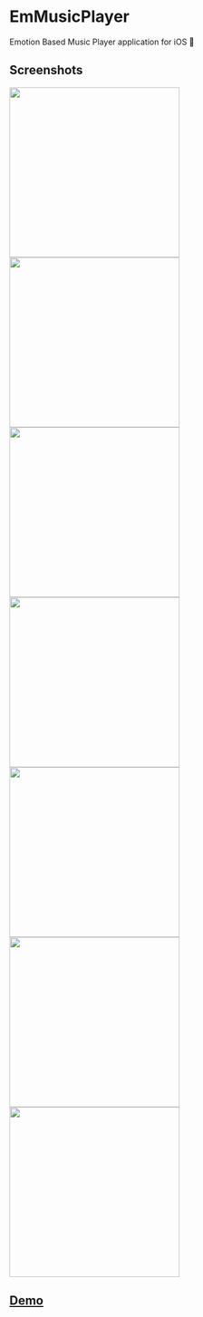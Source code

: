 # EmMusicPlayer

Emotion Based Music Player application for iOS 🎵

## Screenshots

<img src="https://github.com/Rohan-cod/EmMusicPlayer/blob/main/Screenshots/Login.PNG" width="300"> <img src="https://github.com/Rohan-cod/EmMusicPlayer/blob/main/Screenshots/Home.PNG" width="300"> <img src="https://github.com/Rohan-cod/EmMusicPlayer/blob/main/Screenshots/SearchWOQ.PNG" width="300"> <img src="https://github.com/Rohan-cod/EmMusicPlayer/blob/main/Screenshots/SearchWQ.PNG" width="300"> <img src="https://github.com/Rohan-cod/EmMusicPlayer/blob/main/Screenshots/Player.JPG" width="300"> <img src="https://github.com/Rohan-cod/EmMusicPlayer/blob/main/Screenshots/Detect.PNG" width="300"> <img src="https://github.com/Rohan-cod/EmMusicPlayer/blob/main/Screenshots/Dashboard.PNG" width="300">

## [Demo](https://drive.google.com/file/d/1GZ_A1pwpfIw9BZhvWs10h1m-_p3Gwbht/view?usp=sharing)
